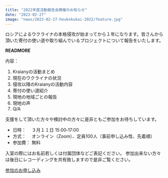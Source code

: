 ```yaml
---
title: "2022年度活動報告会開催のお知らせ"
date: "2023-02-27"
image: "news/2023-02-27-houkokukai-2022/feature.jpg"
---
```


ロシアによるウクライナの本格侵攻が始まってから１年になります。皆さんから頂いた寄付の使い道や取り組んでいるプロジェクトについて報告をいたします。

__READMORE__


内容：

1. Kraianyの活動まとめ
2. 現在のウクライナの状況
3. 侵攻以降のKraianyの活動内容
4. 寄付の使い道紹介
5. 現地の地域ごとの報告
6. 現地の声
7. Q/A


支援をして頂いた方々や検討中の方々に是非ともご参加をお待ちしています。

* 日時：　 ３月１１日 15:00‐17:00
* 方式：　 オンライン（Zoom）、定員100人（事前申し込み性、先着順）
* 参加費： 無料



入室の際にはお名前若しくは付属団体などご表記ください。
参加出来ない方々は後日にレコーディングを共有致しますので是非ご覧ください。

<a href="https://forms.gle/qrQTVAbdw656Srpj7" target=_blank class="btn btn-primary">参加のお申し込み</a>
